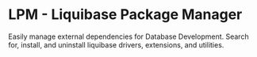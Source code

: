# LPM - Liquibase Package Manager
Easily manage external dependencies for Database Development. Search for, install, and uninstall liquibase drivers, extensions, and utilities.